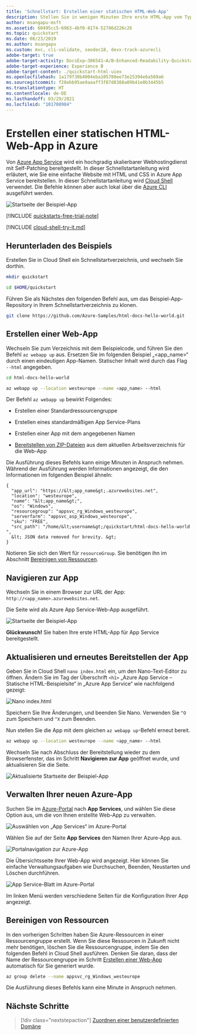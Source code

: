```yaml
---
title: 'Schnellstart: Erstellen einer statischen HTML-Web-App'
description: Stellen Sie in wenigen Minuten Ihre erste HTML-App vom Typ „Hallo Welt“ in Azure App Service bereit. Die Bereitstellung erfolgt mithilfe von Git. Dies ist eine von zahlreichen verschiedenen Möglichkeiten für die Bereitstellung in App Service.
author: msangapu-msft
ms.assetid: 60495cc5-6963-4bf0-8174-52786d226c26
ms.topic: quickstart
ms.date: 08/23/2019
ms.author: msangapu
ms.custom: mvc, cli-validate, seodec18, devx-track-azurecli
adobe-target: true
adobe-target-activity: DocsExp–386541–A/B–Enhanced-Readability-Quickstarts–2.19.2021
adobe-target-experience: Experience B
adobe-target-content: ./quickstart-html-uiex
ms.openlocfilehash: 1a179f30b4004eba105780ee73e25394e6a569a6
ms.sourcegitcommit: f28ebb95ae9aaaff3f87d8388a09b41e0b3445b5
ms.translationtype: HT
ms.contentlocale: de-DE
ms.lasthandoff: 03/29/2021
ms.locfileid: "101708984"
---
```

# <a name="create-a-static-html-web-app-in-azure"></a>Erstellen einer statischen HTML-Web-App in Azure

Von [Azure App Service](overview.md) wird ein hochgradig skalierbarer Webhostingdienst mit Self-Patching bereitgestellt. In dieser Schnellstartanleitung wird erläutert, wie Sie eine einfache Website mit HTML und CSS in Azure App Service bereitstellen. In dieser Schnellstartanleitung wird [Cloud Shell](../cloud-shell/overview.md) verwendet. Die Befehle können aber auch lokal über die [Azure CLI](/cli/azure/install-azure-cli) ausgeführt werden.

![Startseite der Beispiel-App](media/quickstart-html/hello-world-in-browser-az.png)

[!INCLUDE [quickstarts-free-trial-note](../../includes/quickstarts-free-trial-note.md)]

[!INCLUDE [cloud-shell-try-it.md](../../includes/cloud-shell-try-it.md)]

## <a name="download-the-sample"></a>Herunterladen des Beispiels

Erstellen Sie in Cloud Shell ein Schnellstartverzeichnis, und wechseln Sie dorthin.

```bash
mkdir quickstart

cd $HOME/quickstart
```

Führen Sie als Nächstes den folgenden Befehl aus, um das Beispiel-App-Repository in Ihrem Schnellstartverzeichnis zu klonen.

```bash
git clone https://github.com/Azure-Samples/html-docs-hello-world.git
```

## <a name="create-a-web-app"></a>Erstellen einer Web-App

Wechseln Sie zum Verzeichnis mit dem Beispielcode, und führen Sie den Befehl `az webapp up` aus. Ersetzen Sie im folgenden Beispiel „<app_name>“ durch einen eindeutigen App-Namen. Statischer Inhalt wird durch das Flag `--html` angegeben.

```bash
cd html-docs-hello-world

az webapp up --location westeurope --name <app_name> --html
```

Der Befehl `az webapp up` bewirkt Folgendes:

- Erstellen einer Standardressourcengruppe

- Erstellen eines standardmäßigen App Service-Plans

- Erstellen einer App mit dem angegebenen Namen

- [Bereitstellen von ZIP-Dateien](./deploy-zip.md) aus dem aktuellen Arbeitsverzeichnis für die Web-App

Die Ausführung dieses Befehls kann einige Minuten in Anspruch nehmen. Während der Ausführung werden Informationen angezeigt, die den Informationen im folgenden Beispiel ähneln:

```output
{
  "app_url": "https://&lt;app_name&gt;.azurewebsites.net",
  "location": "westeurope",
  "name": "&lt;app_name&gt;",
  "os": "Windows",
  "resourcegroup": "appsvc_rg_Windows_westeurope",
  "serverfarm": "appsvc_asp_Windows_westeurope",
  "sku": "FREE",
  "src_path": "/home/&lt;username&gt;/quickstart/html-docs-hello-world ",
  &lt; JSON data removed for brevity. &gt;
}
```

Notieren Sie sich den Wert für `resourceGroup`. Sie benötigen ihn im Abschnitt [Bereinigen von Ressourcen](#clean-up-resources).

## <a name="browse-to-the-app"></a>Navigieren zur App

Wechseln Sie in einem Browser zur URL der App: `http://<app_name>.azurewebsites.net`.

Die Seite wird als Azure App Service-Web-App ausgeführt.

![Startseite der Beispiel-App](media/quickstart-html/hello-world-in-browser-az.png)

**Glückwunsch!** Sie haben Ihre erste HTML-App für App Service bereitgestellt.

## <a name="update-and-redeploy-the-app"></a>Aktualisieren und erneutes Bereitstellen der App

Geben Sie in Cloud Shell `nano index.html` ein, um den Nano-Text-Editor zu öffnen. Ändern Sie im Tag der Überschrift `<h1>` „Azure App Service – Statische HTML-Beispielsite“ in „Azure App Service“ wie nachfolgend gezeigt:

![Nano index.html](media/quickstart-html/nano-index-html.png)

Speichern Sie Ihre Änderungen, und beenden Sie Nano. Verwenden Sie `^O` zum Speichern und `^X` zum Beenden.

Nun stellen Sie die App mit dem gleichen `az webapp up`-Befehl erneut bereit.

```bash
az webapp up --location westeurope --name <app_name> --html
```

Wechseln Sie nach Abschluss der Bereitstellung wieder zu dem Browserfenster, das im Schritt **Navigieren zur App** geöffnet wurde, und aktualisieren Sie die Seite.

![Aktualisierte Startseite der Beispiel-App](media/quickstart-html/hello-azure-in-browser-az.png)

## <a name="manage-your-new-azure-app"></a>Verwalten Ihrer neuen Azure-App

Suchen Sie im [Azure-Portal](https://portal.azure.com) nach **App Services**, und wählen Sie diese Option aus, um die von Ihnen erstellte Web-App zu verwalten. 

![Auswählen von „App Services“ im Azure-Portal](./media/quickstart-html/portal0.png)

Wählen Sie auf der Seite **App Services** den Namen Ihrer Azure-App aus.

![Portalnavigation zur Azure-App](./media/quickstart-html/portal1.png)

Die Übersichtsseite Ihrer Web-App wird angezeigt. Hier können Sie einfache Verwaltungsaufgaben wie Durchsuchen, Beenden, Neustarten und Löschen durchführen.

![App Service-Blatt im Azure-Portal](./media/quickstart-html/portal2.png)

Im linken Menü werden verschiedene Seiten für die Konfiguration Ihrer App angezeigt.

## <a name="clean-up-resources"></a>Bereinigen von Ressourcen

In den vorherigen Schritten haben Sie Azure-Ressourcen in einer Ressourcengruppe erstellt. Wenn Sie diese Ressourcen in Zukunft nicht mehr benötigen, löschen Sie die Ressourcengruppe, indem Sie den folgenden Befehl in Cloud Shell ausführen. Denken Sie daran, dass der Name der Ressourcengruppe im Schritt [Erstellen einer Web-App](#create-a-web-app) automatisch für Sie generiert wurde.

```bash
az group delete --name appsvc_rg_Windows_westeurope
```

Die Ausführung dieses Befehls kann eine Minute in Anspruch nehmen.

## <a name="next-steps"></a>Nächste Schritte

> [!div class="nextstepaction"]
> [Zuordnen einer benutzerdefinierten Domäne](app-service-web-tutorial-custom-domain.md)
